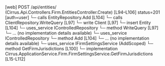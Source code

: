 [web] POST /api/entities/  (Cirrus.Api.Controllers.Firm.EntitiesController.Create)  [L94–L106] status=201 [auth=user]
  └─ calls EntityRepository.Add [L104]
  └─ calls ClientRepository.WriteQuery [L97]
  └─ write Client [L97]
  └─ insert Entity [L104]
  └─ uses_service IControlledRepository<Client>
    └─ method WriteQuery [L97]
      └─ ... (no implementation details available)
  └─ uses_service IControlledRepository<Entity>
    └─ method Add [L104]
      └─ ... (no implementation details available)
  └─ uses_service IFirmSettingsService (AddScoped)
    └─ method GetFirmJurisdictions [L100]
      └─ implementation Cirrus.ApplicationService.Firm.FirmSettingsService.GetFirmJurisdictions [L15-L112]

